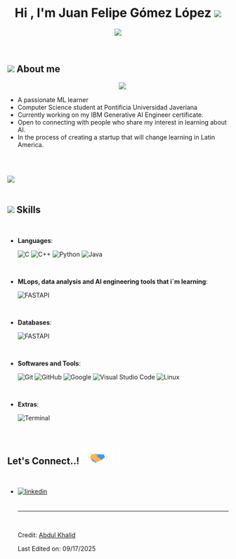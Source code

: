 
<h1 align="center"><b>Hi , I'm Juan Felipe Gómez López </b><img src="https://media.giphy.com/media/hvRJCLFzcasrR4ia7z/giphy.gif" width="35"></h1>
<!--  -->
<p align="center">
  <a href="https://github.com/DenverCoder1/readme-typing-svg"><img src="https://readme-typing-svg.herokuapp.com?font=Time+New+Roman&color=cyan&size=25&center=true&vCenter=true&width=600&height=100&lines=Aspiring+ML-Engineer,;Computer+Science+Student,;I´m+from+Bogotá+Colombia,;Active+Learner/Researcher,;Love+to+learn+new+stuffs..<3"></a>
</p>


<br>



	
## <picture><img src = "[https://github.com/0xAbdulKhalid/0xAbdulKhalid/raw/main/assets/mdImages/about_me.gif](https://media.istockphoto.com/id/1480570131/es/vector/icono-de-codificaci%C3%B3n-ilustraci%C3%B3n-vectorial-de-icono-s%C3%B3lido-para-dise%C3%B1o-de-sitios-web.jpg?s=1024x1024&w=is&k=20&c=ik_fD_hoaWZqq_9Be8qbxh5tvc4YVIXpKcOJeQm610I=)" width = 50px></picture> **About me**

<picture> <img align="right" src="[https://github.com/0xAbdulKhalid/0xAbdulKhalid/raw/main/assets/mdImages/Right_Side.gif](https://media.istockphoto.com/id/1480570131/es/vector/icono-de-codificaci%C3%B3n-ilustraci%C3%B3n-vectorial-de-icono-s%C3%B3lido-para-dise%C3%B1o-de-sitios-web.jpg?s=1024x1024&w=is&k=20&c=ik_fD_hoaWZqq_9Be8qbxh5tvc4YVIXpKcOJeQm610I=)" width = 250px></picture>

<br>

- A passionate ML learner
- Computer Science student at Pontificia Universidad Javeriana
- Currently working on my IBM Generative AI Engineer certificate.
- Open to connecting with people who share my interest in learning about AI.
- In the process of creating a startup that will change learning in Latin America.

<br><br>

<img src="https://user-images.githubusercontent.com/73097560/115834477-dbab4500-a447-11eb-908a-139a6edaec5c.gif"><br><br>

## <img src="https://media2.giphy.com/media/QssGEmpkyEOhBCb7e1/giphy.gif?cid=ecf05e47a0n3gi1bfqntqmob8g9aid1oyj2wr3ds3mg700bl&rid=giphy.gif" width ="25"><b> Skills</b>
<br>

<p align="center">

- **Languages**:
    
    ![C](https://img.shields.io/badge/C%20-%232370ED.svg?style=for-the-badge&logo=c&logoColor=white)
    ![C++](https://img.shields.io/badge/C++%20-%2300599C.svg?style=for-the-badge&logo=c%2B%2B&logoColor=white)
    ![Python](https://img.shields.io/badge/Python%20-%2314354C.svg?style=for-the-badge&logo=python&logoColor=white)
    ![Java](https://img.shields.io/badge/Java-007396.svg?style=for-the-badge&logo=java&logoColor=white)
    

<br>   
    
- **MLops, data analysis and AI engineering tools that i´m learning**:

   ![FASTAPI](https://skillicons.dev/icons?i=fastapi,docker,gcp,pytorch,tensorflow,flask,kubernetes&perline=14)


<br>

- **Databases**:

    ![FASTAPI](https://skillicons.dev/icons?i=mysql,mongodb&perline=14)
    
<br>

- **Softwares and Tools**:

    ![Git](https://img.shields.io/badge/git-%23F05033.svg?style=for-the-badge&logo=git&logoColor=white)
    ![GitHub](https://img.shields.io/badge/github-%23121011.svg?style=for-the-badge&logo=github&logoColor=white)
    ![Google](https://img.shields.io/badge/google-%234285F4.svg?style=for-the-badge&logo=google&logoColor=white)
    ![Visual Studio Code](https://img.shields.io/badge/Visual%20Studio%20Code-0078d7.svg?style=for-the-badge&logo=visual-studio-code&logoColor=white)
    ![Linux](https://img.shields.io/badge/Linux-FCC624?style=for-the-badge&logo=linux&logoColor=black) 

<br>

- **Extras**:

    ![Terminal](https://img.shields.io/badge/Terminal-%23054020?style=for-the-badge&logo=gnu-bash&logoColor=white)
  


</p>


<br>

## <b> Let's Connect..!</b><img src="https://github.com/0xAbdulKhalid/0xAbdulKhalid/raw/main/assets/mdImages/handshake.gif" width ="80">
<br>
<div align='left'>

<ul>

<li>
<a href="https://www.linkedin.com/in/juan-felipe-gomez-ba75a4350/" target="_blank">
<img src="https://img.shields.io/badge/linkedin:  Juan Felipe Gomez-%2300acee.svg?color=405DE6&style=for-the-badge&logo=linkedin&logoColor=white" alt=linkedin style="margin-bottom: 5px;"/>
</a>
</li>




<br>

---

<br>

Credit: [Abdul Khalid](https://github.com/0xabdulkhalid)

Last Edited on: 09/17/2025
